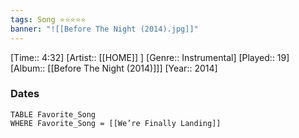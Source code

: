 ```yaml
---
tags: Song ⭐⭐⭐⭐⭐ 
banner: "![[Before The Night (2014).jpg]]"
---
```

[Time:: 4:32]
[Artist:: [[HOME]] ]
[Genre:: Instrumental]
[Played:: 19]
[Album:: [[Before The Night (2014)]]]
[Year:: 2014]
### Dates
````dataview
TABLE Favorite_Song
WHERE Favorite_Song = [[We’re Finally Landing]]
````